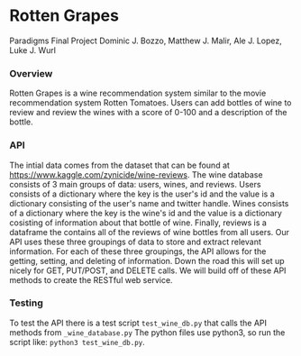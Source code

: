 # Rotten Grapes

Paradigms Final Project
Dominic J. Bozzo, Matthew J. Malir, Ale J. Lopez, Luke J. Wurl

### Overview
Rotten Grapes is a wine recommendation system similar to the movie recommendation system Rotten Tomatoes.
Users can add bottles of wine to review and review the wines with a score of 0-100 and a description of the bottle.

### API
The intial data comes from the dataset that can be found at https://www.kaggle.com/zynicide/wine-reviews.
The wine database consists of 3 main groups of data: users, wines, and reviews.
Users consists of a dictionary where the key is the user's id and the value is a dictionary consisting of the user's name and twitter handle.
Wines consists of a dictionary where the key is the wine's id and the value is a dictionary cosisting of information about that bottle of wine.
Finally, reviews is a dataframe the contains all of the reviews of wine bottles from all users.
Our API uses these three groupings of data to store and extract relevant information.
For each of these three groupings, the API allows for the getting, setting, and deleting of information.
Down the road this will set up nicely for GET, PUT/POST, and DELETE calls.
We will build off of these API methods to create the RESTful web service.

### Testing
To test the API there is a test script `test_wine_db.py` that calls the API methods from `_wine_database.py`
The python files use python3, so run the script like: `python3 test_wine_db.py`.